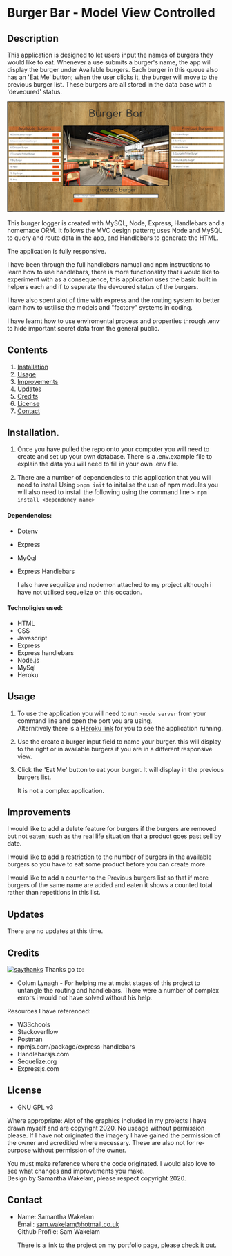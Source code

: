 # Burger Bar - Model View Controlled

## Description 

This application is designed to let users input the names of burgers they would like to eat. Whenever a use submits a burger's name, the app will display the burger under Available burgers. Each burger in this queue also has an 'Eat Me' button; when the user clicks it, the burger will move to the previous burger list. These burgers are all stored in the data base with a 'deveoured' status. 

![Burger bar](public/assets/img/screenshot.PNG)

This burger logger is created with MySQL, Node, Express, Handlebars and a homemade ORM. It follows the MVC design pattern; uses Node and MySQL to query and route data in the app, and Handlebars to generate the HTML.

The application is fully responsive. 

I have been through the full handlebars namual and npm instructions to learn how to use handlebars, there is more functionality that i would like to experiment with as a consequence, this application uses the basic built in helpers each and if to seperate the devoured status of the burgers. 

I have also spent alot of time with express and the routing system to better learn how to ustilise the models and "factory" systems in coding. 

I have learnt how to use enviromental process and properties through .env to hide important secret data from the general public. 

## Contents

1. [Installation](#Instalation) 
2. [Usage](#Usage)
3. [Improvements](#Improvements)
4. [Updates](#Updates)
5. [Credits](#Credits)
6. [License](#License)
7. [Contact](#Contact)

## Installation. 

1. Once you have pulled the repo onto your computer you will need to create and set up your own database. There is a .env.example file to explain the data you will need to fill in your own .env file. 

2. There are a number of dependencies to this application that you will need to install 
    Using ``` >npm init ``` to initalise the use of npm modules you will also need to install the following using the command line ``` > npm install <dependency name> ```

#### Dependencies:

* Dotenv
* Express
* MyQql
* Express Handlebars

    I also have sequilize and nodemon attached to my project although i have not utilised sequelize on this occation. 

#### Technoligies used: 

* HTML
* CSS 
* Javascript
* Express 
* Express handlebars 
* Node.js 
* MySql 
* Heroku 
  

## Usage 

1. To use the application you will need to run ``` >node server ``` from your command line and open the port you are using.    
    Alternitively there is a [Heroku link](https://model-view-control-13-slw.herokuapp.com/burgers) for you to see the application running. 

2. Use the create a burger input field to name your burger. this will display to the right or in available burgers if you are in a different responsive view. 

3. Click the 'Eat Me' button to eat your burger. It will display in the previous burgers list. 

    It is not a complex application. 

## Improvements 

I would like to add a delete feature for burgers if the burgers are removed but not eaten; such as the real life situation that a product goes past sell by date. 

I would like to add a restriction to the number of burgers in the available burgers so you have to eat some product before you can create more. 

I would like to add a counter to the Previous burgers list so that if more burgers of the same name are added and eaten it shows a counted total rather than repetitions in this list. 

## Updates

There are no updates at this time. 

## Credits 

[![saythanks](https://img.shields.io/badge/say-thanks-ff69b4.svg)](https://saythanks.io/to/kennethreitz)
Thanks go to:
 * Colum Lynagh - For helping me at moist stages of this project to untangle the routing and handlebars. There were a number of complex errors i would not have solved without his help. 

Resources I have referenced:   
* W3Schools
* Stackoverflow
* Postman
* npmjs.com/package/express-handlebars
* Handlebarsjs.com
* Sequelize.org
* Expressjs.com


## License 

* GNU GPL v3 

Where appropriate: 
Alot of the graphics included in my projects I have drawn myself and are copyright 2020. 
No useage without permission please. 
If I have not originated the imagery I have gained the permission of the owner and acreditied 
where necessary. These are also not for re-purpose without permission of the owner.

You must make reference where the code originated. I would also love to see what changes and improvements you make.  
Design by Samantha Wakelam, please respect copyright 2020. 


## Contact

* Name: Samantha Wakelam  <br />Email: sam.wakelam@hotmail.co.uk <br />Github Profile: Sam Wakelam 

    There is a link to the project on my portfolio page, please [check it out](https://samwakelam.github.io/08_RESPONSIVE-PORTFOLIO_SLW/web.html).